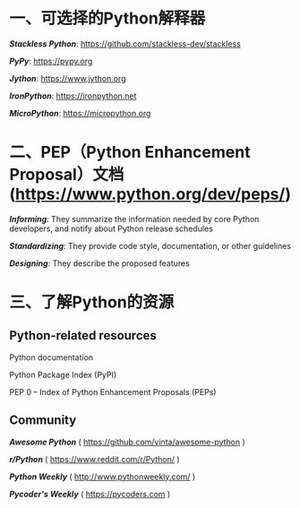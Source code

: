 # 一、可选择的Python解释器
_**Stackless Python**_: https://github.com/stackless-dev/stackless

_**PyPy**_: https://pypy.org

_**Jython**_: https://www.jython.org

_**IronPython**_: https://ironpython.net

_**MicroPython**_: https://micropython.org

# 二、PEP（Python Enhancement Proposal）文档(https://www.python.org/dev/peps/)
_**Informing**_: They summarize the information needed by core Python developers, and notify about Python release schedules

_**Standardizing**_: They provide code style, documentation, or other guidelines

_**Designing**_: They describe the proposed features

# 三、了解Python的资源
## Python-related resources
Python documentation

Python Package Index (PyPI)

PEP 0 – Index of Python Enhancement Proposals (PEPs)
## Community
_**Awesome Python**_ ( https://github.com/vinta/awesome-python )

_**r/Python**_ ( https://www.reddit.com/r/Python/ )

_**Python Weekly**_ ( http://www.pythonweekly.com/ )

_**Pycoder's Weekly**_ ( https://pycoders.com )
